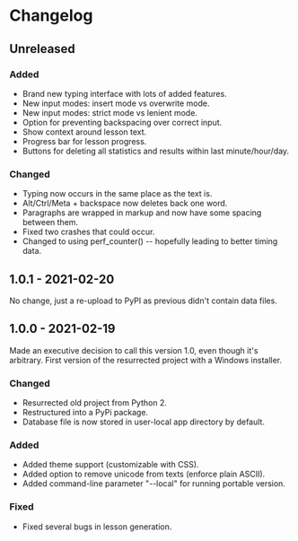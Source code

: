 # Changelog

## Unreleased

### Added
- Brand new typing interface with lots of added features.
- New input modes: insert mode vs overwrite mode.
- New input modes: strict mode vs lenient mode.
- Option for preventing backspacing over correct input.
- Show context around lesson text.
- Progress bar for lesson progress.
- Buttons for deleting all statistics and results within last minute/hour/day.

### Changed
- Typing now occurs in the same place as the text is.
- Alt/Ctrl/Meta + backspace now deletes back one word.
- Paragraphs are wrapped in markup and now have some spacing between
  them.
- Fixed two crashes that could occur.
- Changed to using perf_counter() -- hopefully leading to better timing data.

## 1.0.1 - 2021-02-20

No change, just a re-upload to PyPI as previous didn't contain data
files.

## 1.0.0 - 2021-02-19

Made an executive decision to call this version 1.0, even though it's
arbitrary. First version of the resurrected project with a Windows
installer.

### Changed
- Resurrected old project from Python 2.
- Restructured into a PyPi package.
- Database file is now stored in user-local app directory by default.

### Added
- Added theme support (customizable with CSS).
- Added option to remove unicode from texts (enforce plain ASCII).
- Added command-line parameter "--local" for running portable version.

### Fixed
- Fixed several bugs in lesson generation.

